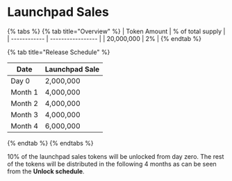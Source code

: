 # Launchpad Sales

{% tabs %}
{% tab title="Overview" %}
| Token Amount | % of total supply |
| ------------ | ----------------- |
| 20,000,000   | 2%                |
{% endtab %}

{% tab title="Release Schedule" %}


| Date    | Launchpad Sale |
| ------- | -------------- |
| Day 0   | 2,000,000      |
| Month 1 | 4,000,000      |
| Month 2 | 4,000,000      |
| Month 3 | 4,000,000      |
| Month 4 | 6,000,000      |
{% endtab %}
{% endtabs %}

10% of the launchpad sales tokens will be unlocked from day zero. The rest of the tokens will be distributed in the following 4 months as can be seen from the **Unlock schedule**.
